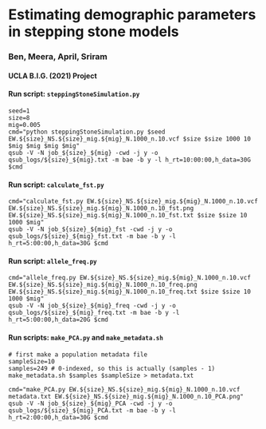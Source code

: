 # Estimating demographic parameters in stepping stone models

### Ben, Meera, April, Sriram
#### UCLA B.I.G. (2021) Project

#### Run script: `steppingStoneSimulation.py`
```
seed=1
size=8
mig=0.005
cmd="python steppingStoneSimulation.py $seed EW.${size}_NS.${size}_mig.${mig}_N.1000_n.10.vcf $size $size 1000 10 $mig $mig $mig $mig"
qsub -V -N job_${size}_${mig} -cwd -j y -o qsub_logs/${size}_${mig}.txt -m bae -b y -l h_rt=10:00:00,h_data=30G $cmd
```
#### Run script: `calculate_fst.py`
```
cmd="calculate_fst.py EW.${size}_NS.${size}_mig.${mig}_N.1000_n.10.vcf EW.${size}_NS.${size}_mig.${mig}_N.1000_n.10_fst.png EW.${size}_NS.${size}_mig.${mig}_N.1000_n.10_fst.txt $size $size 10 1000 $mig"
qsub -V -N job_${size}_${mig}_fst -cwd -j y -o qsub_logs/${size}_${mig}_fst.txt -m bae -b y -l h_rt=5:00:00,h_data=30G $cmd
```

#### Run script: `allele_freq.py`
```
cmd="allele_freq.py EW.${size}_NS.${size}_mig.${mig}_N.1000_n.10.vcf EW.${size}_NS.${size}_mig.${mig}_N.1000_n.10_freq.png EW.${size}_NS.${size}_mig.${mig}_N.1000_n.10_freq.txt $size $size 10 1000 $mig"
qsub -V -N job_${size}_${mig}_freq -cwd -j y -o qsub_logs/${size}_${mig}_freq.txt -m bae -b y -l h_rt=5:00:00,h_data=20G $cmd
```

#### Run scripts: `make_PCA.py` and `make_metadata.sh`
```
# first make a population metadata file
sampleSize=10
samples=249 # 0-indexed, so this is actually (samples - 1)
make_metadata.sh $samples $sampleSize > metadata.txt

cmd="make_PCA.py EW.${size}_NS.${size}_mig.${mig}_N.1000_n.10.vcf metadata.txt EW.${size}_NS.${size}_mig.${mig}_N.1000_n.10_PCA.png"
qsub -V -N job_${size}_${mig}_PCA -cwd -j y -o qsub_logs/${size}_${mig}_PCA.txt -m bae -b y -l h_rt=2:00:00,h_data=30G $cmd
```

